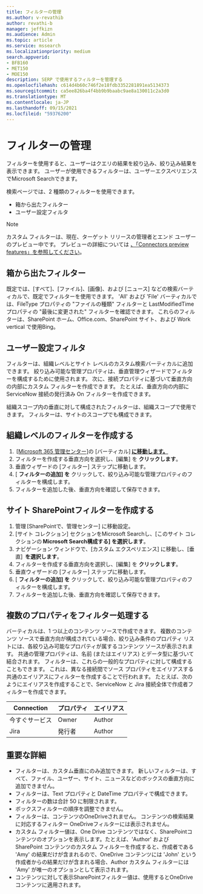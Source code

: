 ```yaml
---
title: フィルターの管理
ms.author: v-revathib
author: revathi-b
manager: jeffkizn
ms.audience: Admin
ms.topic: article
ms.service: mssearch
ms.localizationpriority: medium
search.appverid:
- BFB160
- MET150
- MOE150
description: SERP で使用するフィルターを管理する
ms.openlocfilehash: c614d4b60c746f2e18fdb3352281891ea5134373
ms.sourcegitcommit: ca5ee826ba4f4bb9b9baabc9ae8a130011c2a3d0
ms.translationtype: MT
ms.contentlocale: ja-JP
ms.lasthandoff: 09/15/2021
ms.locfileid: "59376200"
---
```

# <a name="manage-filters"></a>フィルターの管理

フィルターを使用すると、ユーザーはクエリの結果を絞り込み、絞り込み結果を表示できます。 ユーザーが使用できるフィルターは、ユーザーエクスペリエンスでMicrosoft Searchできます。

検索ページでは、2 種類のフィルターを使用できます。

- 箱から出たフィルター
- ユーザー設定フィルタ

> [!NOTE]
> カスタム フィルターは、現在、ターゲット リリースの管理者とエンド ユーザーのプレビュー中です。 プレビューの詳細については [、「Connectors preview features」を参照してください](connectors-overview.md#what-are-the-preview-features)。

## <a name="out-of-the-box-filters"></a>箱から出たフィルター

既定では、[すべて]、[ファイル]、[画像]、および [ニュース] などの検索バーティカルで、既定でフィルターを使用できます。 'All' および 'File' バーティカルでは、FileType プロパティの "ファイルの種類" フィルターと LastModifiedTime プロパティの "最後に変更された" フィルターを確認できます。 これらのフィルターは、SharePoint ホーム、Office.com、SharePoint サイト、および Work vertical で使用Bing。

## <a name="custom-filters"></a>ユーザー設定フィルタ

フィルターは、組織レベルとサイト レベルのカスタム検索バーティカルに追加できます。 絞り込み可能な管理プロパティは、垂直管理ウィザードでフィルターを構成するために使用されます。  次に、接続プロパティに基づいて垂直方向の内部にカスタム フィルターを作成できます。 たとえば、垂直方向の内部に ServiceNow 接続の発行済み On フィルターを作成できます。

組織スコープ内の垂直に対して構成されたフィルターは、組織スコープで使用できます。 フィルターは、サイトのスコープでも構成できます。  

## <a name="create-organization-level-filters"></a>組織レベルのフィルターを作成する

1.  [[Microsoft 365 管理センター]](https://admin.microsoft.com/)の [バーティカル] [**に移動します。**](https://admin.microsoft.com/Adminportal/Home#/MicrosoftSearch/verticals)
2. フィルターを作成する垂直方向を選択し、[編集] を **クリックします**。  
3. 垂直ウィザードの [フィルター] ステップに移動します。
4. [ **フィルターの追加] を** クリックして、絞り込み可能な管理プロパティのフィルターを構成します。
5. フィルターを追加した後、垂直方向を確認して保存できます。

## <a name="create-sharepoint-site-level-filters"></a>サイト SharePointフィルターを作成する

1. 管理 [SharePointで、[](https://sharepoint.com/)管理センター] に移動設定。
2. [サイト コレクション] セクションをMicrosoft Searchし、[このサイト コレクションの **Microsoft Search構成する] を選択します**。
3. ナビゲーション ウィンドウで、[カスタム エクスペリエンス] に移動し、[垂直]  **を選択します**。
4. フィルターを作成する垂直方向を選択し、[編集] を **クリックします**。
5. 垂直ウィザードの [フィルター] ステップに移動します。
6. [ **フィルターの追加] を** クリックして、絞り込み可能な管理プロパティのフィルターを構成します。
7. フィルターを追加した後、垂直方向を確認して保存できます。

## <a name="filter-across-multiple-properties"></a>複数のプロパティをフィルター処理する

バーティカルは、1 つ以上のコンテンツ ソースで作成できます。 複数のコンテンツ ソースで垂直方向が構成されている場合、絞り込み条件のプロパティ リストには、各絞り込み可能なプロパティが属するコンテンツ ソースが表示されます。 共通の管理プロパティは、名前 (またはエイリアス) とデータ型に基づいて結合されます。 フィルターは、これらの一般的なプロパティに対して構成することもできます。 これは、異なる接続間でソース プロパティをエイリアスする共通のエイリアスにフィルターを作成することで行われます。 たとえば、次のようにエイリアスを作成することで、ServiceNow と Jira 接続全体で作成者フィルターを作成できます。

 | Connection | プロパティ | エイリアス |
 | --- | --- | --- |
 | 今すぐサービス | Owner | Author |
 | Jira | 発行者 | Author |

## <a name="important-details"></a>重要な詳細

- フィルターは、カスタム垂直にのみ追加できます。 新しいフィルターは、すべて、ファイル、ユーザー、サイト、ニュースなどのボックスの垂直方向に追加できません。
- フィルターは、Text プロパティと DateTime プロパティで構成できます。
- フィルターの数は合計 50 に制限されます。
- ボックスフィルターの順序を調整できません。
- フィルターは、コンテンツのOneDriveされません。 コンテンツの検索結果に対応するフィルター OneDriveフィルターには表示されません。
- カスタム フィルター値は、One Drive コンテンツではなく、SharePointコンテンツのオプションを表示します。たとえば、'Author' および SharePoint コンテンツのカスタム フィルターを作成すると、作成者である 'Amy' の結果だけが含まれるので、OneDrive コンテンツには 'John' という作成者からの結果だけが含まれる場合、Author カスタム フィルターには 'Amy' が唯一のオプションとして表示されます。
- コンテンツに対して表示SharePointフィルター値は、使用するとOneDriveコンテンツに適用されます。
